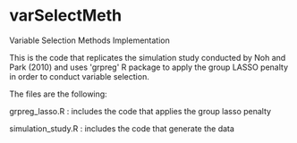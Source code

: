 # varSelectMeth
Variable Selection Methods Implementation

This is the code that replicates the simulation study conducted by Noh and Park (2010) and uses 'grpreg' R package to apply the group LASSO penalty in order to conduct variable selection.

The files are the following: 

grpreg_lasso.R : includes the code that applies the group lasso penalty

simulation_study.R : includes the code that generate the data
